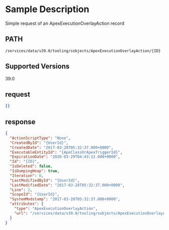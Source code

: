 # Sample Description
Simple request of an ApexExecutionOverlayAction record

## PATH
```
/services/data/v39.0/tooling/sobjects/ApexExecutionOverlayAction/{ID}
```
## Supported Versions
39.0

## request
```json
{}
```

## response
```json
{
  "ActionScriptType": "None",
  "CreatedById": "{UserId}",
  "CreatedDate": "2017-03-28T05:32:37.000+0000",
  "ExecutableEntityId": "{ApeClassOrApexTriggerId}",
  "ExpirationDate": "2020-03-29T04:43:12.000+0000",
  "Id": "{ID}",
  "IsDeleted": false,
  "IsDumpingHeap": true,
  "Iteration": 0,
  "LastModifiedById": "{UserId}",
  "LastModifiedDate": "2017-03-28T05:32:37.000+0000",
  "Line": 2,
  "ScopeId": "{UserId}",
  "SystemModstamp": "2017-03-28T05:32:37.000+0000",
  "attributes": {
    "type": "ApexExecutionOverlayAction",
    "url": "/services/data/v39.0/tooling/sobjects/ApexExecutionOverlayAction/{ID}"
  }
}
```
